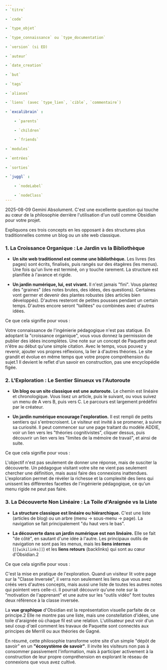 ```yaml
---
- `titre`
    
- `code`
    
- `type_objet`
    
- `type_connaissance` ou `type_documentation`
    
- `version` (si ED)
    
- `auteur`
    
- `date_creation`
    
- `but`
    
- `tags`
    
- `aliases`
    
- `liens` (avec `type_lien`, `cible`, `commentaire`)
    
- `excalibrain` :
    
    - `parents`
        
    - `children`
        
    - `friends`
        
- `modules`
    
- `entrées`
    
- `sorties`
    
- `juggl` :
    
    - `nodeLabel`
        
    - `nodeClass`
---
```



2025-08-09 Gemini
Absolument. C'est une excellente question qui touche au cœur de la philosophie derrière l'utilisation d'un outil comme Obsidian pour votre projet.

Expliquons ces trois concepts en les opposant à des structures plus traditionnelles comme un blog ou un site web classique.

### 1. La Croissance Organique : Le Jardin vs la Bibliothèque

- **Un site web traditionnel est comme une bibliothèque.** Les livres (les pages) sont écrits, finalisés, puis rangés sur des étagères (les menus). Une fois qu'un livre est terminé, on y touche rarement. La structure est planifiée à l'avance et rigide.
    
- **Un jardin numérique, lui, est vivant.** Il n'est jamais "fini". Vous plantez des "graines" (des notes brutes, des idées, des questions). Certaines vont germer et devenir des plantes robustes (des articles bien développés). D'autres resteront de petites pousses pendant un certain temps. D'autres encore seront "taillées" ou combinées avec d'autres idées.
    

Ce que cela signifie pour vous :

Votre connaissance de l'ingénierie pédagogique n'est pas statique. En adoptant la "croissance organique", vous vous donnez la permission de publier des idées incomplètes. Une note sur un concept de Paquette peut n'être au début qu'une simple citation. Avec le temps, vous pouvez y revenir, ajouter vos propres réflexions, la lier à d'autres théories. Le site grandit et évolue en même temps que votre propre compréhension du sujet.1 Il devient le reflet d'un savoir en construction, pas une encyclopédie figée.

### 2. L'Exploration : Le Sentier Sinueux vs l'Autoroute

- **Un blog ou un site classique est une autoroute.** Le chemin est linéaire et chronologique. Vous lisez un article, puis le suivant, ou vous suivez un menu de A vers B, puis vers C. Le parcours est largement prédéfini par le créateur.
    
- **Un jardin numérique encourage l'exploration.** Il est rempli de petits sentiers qui s'entrecroisent. Le visiteur est invité à se promener, à suivre sa curiosité. Il peut commencer sur une page traitant du modèle ADDIE, voir un lien vers les "théories cognitivistes", cliquer dessus, puis découvrir un lien vers les "limites de la mémoire de travail", et ainsi de suite.
    

Ce que cela signifie pour vous :

L'objectif n'est pas seulement de donner une réponse, mais de susciter la découverte. Un pédagogue visitant votre site ne vient pas seulement chercher une définition, mais aussi faire des connexions inattendues. L'exploration permet de révéler la richesse et la complexité des liens qui unissent les différentes facettes de l'ingénierie pédagogique, ce qu'un menu rigide ne peut pas faire.

### 3. La Découverte Non Linéaire : La Toile d'Araignée vs la Liste

- **La structure classique est linéaire ou hiérarchique.** C'est une liste (articles de blog) ou un arbre (menu -> sous-menu -> page). La navigation se fait principalement "du haut vers le bas".
    
- **La découverte dans un jardin numérique est non linéaire.** Elle se fait "de côté", en sautant d'une idée à l'autre. Les principaux outils de navigation ne sont pas les menus, mais les **liens internes** (`[[wikilinks]]`) et les **liens retours** (backlinks) qui sont au cœur d'Obsidian.2
    

Ce que cela signifie pour vous :

C'est la mise en pratique de l'exploration. Quand un visiteur lit votre page sur la "Classe Inversée", il verra non seulement les liens que vous avez créés vers d'autres concepts, mais aussi une liste de toutes les autres notes qui pointent vers celle-ci. Il pourrait découvrir qu'une note sur la "motivation de l'apprenant" et une autre sur les "outils vidéo" font toutes deux référence à la classe inversée.

La **vue graphique** d'Obsidian est la représentation visuelle parfaite de ce principe.2 Elle ne montre pas une liste, mais une constellation d'idées, une toile d'araignée où chaque fil est une relation. L'utilisateur peut voir d'un seul coup d'œil comment les travaux de Paquette sont connectés aux principes de Merrill ou aux théories de Gagné.

En résumé, cette philosophie transforme votre site d'un simple "dépôt de savoir" en un **"écosystème de savoir"**. Il invite les visiteurs non pas à consommer passivement l'information, mais à participer activement à la construction de leur propre compréhension en explorant le réseau de connexions que vous avez cultivé.